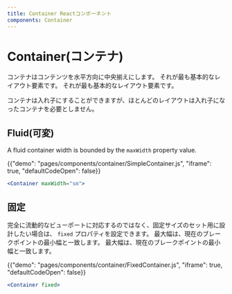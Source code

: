 ```yaml
---
title: Container Reactコンポーネント
components: Container
---
```


# Container(コンテナ)

<p class="description">コンテナはコンテンツを水平方向に中央揃えにします。 それが最も基本的なレイアウト要素です。 それが最も基本的なレイアウト要素です。</p>

コンテナは入れ子にすることができますが、ほとんどのレイアウトは入れ子になったコンテナを必要としません。

## Fluid(可変)

A fluid container width is bounded by the `maxWidth` property value.

{{"demo": "pages/components/container/SimpleContainer.js", "iframe": true, "defaultCodeOpen": false}}

```jsx
<Container maxWidth="sm">
```

## 固定

完全に流動的なビューポートに対応するのではなく、固定サイズのセット用に設計したい場合は、 `fixed` プロパティを設定できます。 最大幅は、現在のブレークポイントの最小幅と一致します。 最大幅は、現在のブレークポイントの最小幅と一致します。

{{"demo": "pages/components/container/FixedContainer.js", "iframe": true, "defaultCodeOpen": false}}

```jsx
<Container fixed>
```